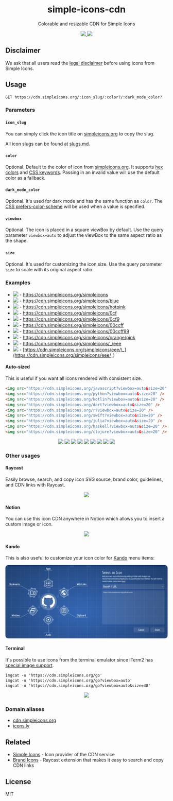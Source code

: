 <h1 align="center">simple-icons-cdn</h1>
<p align="center">Colorable and resizable CDN for Simple Icons</p>
<p align="center">
	<a href="https://github.com/LitoMore/simple-icons-cdn/actions">
		<img src="https://img.shields.io/github/actions/workflow/status/LitoMore/simple-icons-cdn/deno.yml?branch=main&logo=deno&logoColor=000&label=Deno&labelColor=fff"/>
	</a>
	<a href="https://fly.io">
		<img src="https://img.shields.io/badge/Powered_by_Fly.io-24175B?logo=flydotio&logoColor=fff" />
	</a>
</p>

## Disclaimer

We ask that all users read the [legal disclaimer](https://github.com/simple-icons/simple-icons/blob/develop/DISCLAIMER.md) before using icons from Simple Icons.

## Usage

```
GET https://cdn.simpleicons.org/:icon_slug/:color?/:dark_mode_color?
```

### Parameters

#### `icon_slug`

You can simply click the icon title on [simpleicons.org](https://simpleicons.org) to copy the slug.

All icon slugs can be found at [slugs.md](https://github.com/simple-icons/simple-icons/blob/master/slugs.md).

#### `color`

Optional. Default to the color of icon from [simpleicons.org](https://simpleicons.org). It supports [hex colors](https://developer.mozilla.org/en-US/docs/Web/CSS/hex-color) and [CSS keywords](https://www.w3.org/wiki/CSS/Properties/color/keywords). Passing in an invalid value will use the default color as a fallback.

#### `dark_mode_color`

Optional. It's used for dark mode and has the same function as `color`. The [CSS prefers-color-scheme](https://developer.mozilla.org/en-US/docs/Web/CSS/@media/prefers-color-scheme) will be used when a value is specified.

#### `viewbox`

Optional. The icon is placed in a square viewBox by default. Use the query parameter `viewbox=auto` to adjust the viewBox to the same aspect ratio as the shape.

#### `size`

Optional. It's used for customizing the icon size. Use the query parameter `size` to scale with its original aspect ratio.

### Examples

- <img src="https://cdn.simpleicons.org/simpleicons/111/eee?size=14"/> - https://cdn.simpleicons.org/simpleicons
- <img src="https://cdn.simpleicons.org/simpleicons/blue?size=14"/> - https://cdn.simpleicons.org/simpleicons/blue
- <img src="https://cdn.simpleicons.org/simpleicons/hotpink?size=14"/> - https://cdn.simpleicons.org/simpleicons/hotpink
- <img src="https://cdn.simpleicons.org/simpleicons/0cf?size=14"/> - https://cdn.simpleicons.org/simpleicons/0cf
- <img src="https://cdn.simpleicons.org/simpleicons/0cf9?size=14"/> - https://cdn.simpleicons.org/simpleicons/0cf9
- <img src="https://cdn.simpleicons.org/simpleicons/00ccff?size=14"/> - https://cdn.simpleicons.org/simpleicons/00ccff
- <img src="https://cdn.simpleicons.org/simpleicons/00ccff99?size=14"/> - https://cdn.simpleicons.org/simpleicons/00ccff99
- <img src="https://cdn.simpleicons.org/simpleicons/orange/pink?size=14"/> - https://cdn.simpleicons.org/simpleicons/orange/pink
- <img src="https://cdn.simpleicons.org/simpleicons/_/eee?size=14"/> - https://cdn.simpleicons.org/simpleicons/_/eee
- <img src="https://cdn.simpleicons.org/simpleicons/eee/_?size=14"/> - [https://cdn.simpleicons.org/simpleicons/eee/\_](https://cdn.simpleicons.org/simpleicons/eee/_)

#### Auto-sized

This is useful if you want all icons rendered with consistent size.

```html
<img src="https://cdn.simpleicons.org/javascript?viewbox=auto&size=20" />
<img src="https://cdn.simpleicons.org/python?viewbox=auto&size=20" />
<img src="https://cdn.simpleicons.org/kotlin?viewbox=auto&size=20" />
<img src="https://cdn.simpleicons.org/dart?viewbox=auto&size=20" />
<img src="https://cdn.simpleicons.org/r?viewbox=auto&size=20" />
<img src="https://cdn.simpleicons.org/swift?viewbox=auto&size=20" />
<img src="https://cdn.simpleicons.org/julia?viewbox=auto&size=20" />
<img src="https://cdn.simpleicons.org/haskell?viewbox=auto&size=20" />
<img src="https://cdn.simpleicons.org/clojure?viewbox=auto&size=20" />
```

<p align="center">
	<img src="https://cdn.simpleicons.org/javascript?viewbox=auto&size=20" />
	<img src="https://cdn.simpleicons.org/python?viewbox=auto&size=20" />
	<img src="https://cdn.simpleicons.org/kotlin?viewbox=auto&size=20" />
	<img src="https://cdn.simpleicons.org/dart?viewbox=auto&size=20" />
	<img src="https://cdn.simpleicons.org/r?viewbox=auto&size=20" />
	<img src="https://cdn.simpleicons.org/swift?viewbox=auto&size=20" />
	<img src="https://cdn.simpleicons.org/julia?viewbox=auto&size=20" />
	<img src="https://cdn.simpleicons.org/haskell?viewbox=auto&size=20" />
	<img src="https://cdn.simpleicons.org/clojure?viewbox=auto&size=20" />
</p>

### Other usages

#### Raycast

Easily browse, search, and copy icon SVG source, brand color, guidelines, and CDN links with Raycast.

<p align="center">
	<a title="Install simple-icons Raycast Extension" href="https://www.raycast.com/litomore/simple-icons">
		<img src="https://www.raycast.com/litomore/simple-icons/install_button@2x.png?v=1.1" width="256" style="width: 256px;">
	</a>
</p>

#### Notion

You can use this icon CDN anywhere in Notion which allows you to insert a custom image or icon.

<p align="center">
	<picture>
		<source media="(prefers-color-scheme: dark)" srcset="https://raw.githubusercontent.com/LitoMore/simple-icons-cdn/main/media/notion-screenshot-dark.webp">
  	<source media="(prefers-color-scheme: light)" srcset="https://raw.githubusercontent.com/LitoMore/simple-icons-cdn/main/media/notion-screenshot-light.webp">
		<img width="400" src="https://raw.githubusercontent.com/LitoMore/simple-icons-cdn/main/media/notion-screenshot-light.webp" />
	</picture>
</p>

#### Kando

This is also useful to customize your icon color for [Kando](https://kando.menu) menu items:

![](https://raw.githubusercontent.com/LitoMore/simple-icons-cdn/main/media/kando-screenshot.webp)

#### Terminal

It's possible to use icons from the terminal emulator since iTerm2 has [special image support](https://www.iterm2.com/documentation-images.html).

```shell
imgcat -u 'https://cdn.simpleicons.org/go'
imgcat -u 'https://cdn.simpleicons.org/go?viewbox=auto'
imgcat -u 'https://cdn.simpleicons.org/go?viewbox=auto&size=48'
```

<p align="center">
	<img width="465" src="https://raw.githubusercontent.com/LitoMore/simple-icons-cdn/main/media/imgcat-screenshot.webp" />
</p>

### Domain aliases

- [cdn.simpleicons.org](https://cdn.simpleicons.org/simpleicons)
- [icons.ly](https://icons.ly/simpleicons)

## Related

- [Simple Icons](https://github.com/simple-icons/simple-icons) - Icon provider of the CDN service
- [Brand Icons](https://raycast.com/litomore/simple-icons) - Raycast extension that makes it easy to search and copy CDN links

## License

MIT
